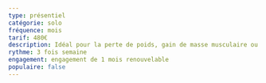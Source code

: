 ```yaml
---
type: présentiel
catégorie: solo
fréquence: mois
tarif: 480€
description: Idéal pour la perte de poids, gain de masse musculaire ou une routine de remise en forme.
rythme: 3 fois semaine
engagement: engagement de 1 mois renouvelable
populaire: false
---
```

